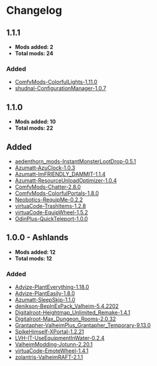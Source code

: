 # Changelog

## 1.1.1

- **Mods added: 2**
- **Total mods: 24**

### Added

- [ComfyMods-ColorfulLights-1.11.0](https://thunderstore.io/c/valheim/p/ComfyMods/ColorfulLights/)
- [shudnal-ConfigurationManager-1.0.7](https://thunderstore.io/c/valheim/p/shudnal/ConfigurationManager/)

## 1.1.0

- **Mods added: 10**
- **Total mods: 22**

## Added

- [aedenthorn_mods-InstantMonsterLootDrop-0.5.1](https://thunderstore.io/c/valheim/p/aedenthorn_mods/InstantMonsterLootDrop/)
- [Azumatt-AzuClock-1.0.3](https://thunderstore.io/c/valheim/p/Azumatt/AzuClock/)
- [Azumatt-ImFRIENDLY_DAMMIT-1.1.4](https://thunderstore.io/c/valheim/p/Azumatt/ImFRIENDLY_DAMMIT/)
- [Azumatt-ResourceUnloadOptimizer-1.0.4](https://thunderstore.io/c/valheim/p/Azumatt/ResourceUnloadOptimizer/)
- [ComfyMods-Chatter-2.8.0](https://thunderstore.io/c/valheim/p/ComfyMods/Chatter/)
- [ComfyMods-ColorfulPortals-1.8.0](https://thunderstore.io/c/valheim/p/ComfyMods/ColorfulPortals/)
- [Neobotics-RequipMe-0.2.2](https://thunderstore.io/c/valheim/p/Neobotics/RequipMe/)
- [virtuaCode-TrashItems-1.2.8](https://thunderstore.io/c/valheim/p/virtuaCode/TrashItems/)
- [virtuaCode-EquipWheel-1.5.2](https://thunderstore.io/c/valheim/p/virtuaCode/EquipWheel/)
- [OdinPlus-QuickTeleport-1.0.0](https://thunderstore.io/c/valheim/p/OdinPlus/QuickTeleport/)

## 1.0.0 - Ashlands

- **Mods added: 12**
- **Total mods: 12**

### Added

- [Advize-PlantEverything-1.18.0](https://thunderstore.io/c/valheim/p/Advize/PlantEverything/)
- [Advize-PlantEasily-1.8.0](https://thunderstore.io/c/valheim/p/Advize/PlantEasily/)
- [Azumatt-SleepSkip-1.1.0](https://thunderstore.io/c/valheim/p/Azumatt/SkipSleep)
- [denikson-BepInExPack_Valheim-5.4.2202](https://thunderstore.io/c/valheim/p/denikson/BepInExPack_Valheim/)
- [Digitalroot-Heightmap_Unlimited_Remake-1.4.1](https://thunderstore.io/c/valheim/p/Digitalroot/Heightmap-Unlimited_Remake/)
- [Digitalroot-Max_Dungeon_Rooms-2.0.32](https://thunderstore.io/c/valheim/p/Digitalroot/Max_Dungeon_Rooms/)
- [Grantapher-ValheimPlus_Grantapher_Temporary-9.13.0](https://thunderstore.io/c/valheim/p/Grantapher/ValheimPlus_Grantapher_Temporary/)
- [SpikeHimself-XPortal-1.2.21](https://thunderstore.io/c/valheim/p/SpikeHimself/XPortal/)
- [LVH-IT-UseEquipmentInWater-0.2.4](https://thunderstore.io/c/valheim/p/LVH-IT/UseEquipmentInWater/)
- [ValheimModding-Jotunn-2.20.1](https://thunderstore.io/c/valheim/p/ValheimModding/Jotunn/)
- [virtuaCode-EmoteWheel-1.4.1](https://thunderstore.io/c/valheim/p/virtuaCode/EmoteWheel/)
- [zolantris-ValheimRAFT-2.1.1](https://thunderstore.io/c/valheim/p/zolantris/ValheimRAFT/)
